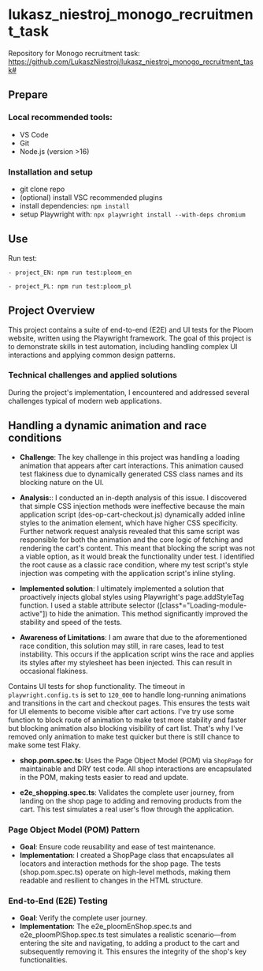 # lukasz_niestroj_monogo_recruitment_task

Repository for Monogo recruitment task: https://github.com/LukaszNiestroj/lukasz_niestroj_monogo_recruitment_task#

## Prepare

### Local recommended tools:

- VS Code
- Git
- Node.js (version >16)

### Installation and setup

- git clone repo
- (optional) install VSC recommended plugins
- install dependencies: `npm install`
- setup Playwright with: `npx playwright install --with-deps chromium`

## Use

Run test:

```
- project_EN: npm run test:ploom_en
```

```
- project_PL: npm run test:ploom_pl
```

## Project Overview

This project contains a suite of end-to-end (E2E) and UI tests for the Ploom website, written using the Playwright framework. The goal of this project is to demonstrate skills in test automation, including handling complex UI interactions and applying common design patterns.

### Technical challenges and applied solutions

During the project's implementation, I encountered and addressed several challenges typical of modern web applications.

## Handling a dynamic animation and race conditions

- **Challenge**: The key challenge in this project was handling a loading animation that appears after cart interactions. This animation caused test flakiness due to dynamically generated CSS class names and its blocking nature on the UI.

- **Analysis:**: I conducted an in-depth analysis of this issue. I discovered that simple CSS injection methods were ineffective because the main application script (des-op-cart-checkout.js) dynamically added inline styles to the animation element, which have higher CSS specificity. Further network request analysis revealed that this same script was responsible for both the animation and the core logic of fetching and rendering the cart's content. This meant that blocking the script was not a viable option, as it would break the functionality under test. I identified the root cause as a classic race condition, where my test script's style injection was competing with the application script's inline styling.

- **Implemented solution**: I ultimately implemented a solution that proactively injects global styles using Playwright's page.addStyleTag function. I used a stable attribute selector ([class*="Loading-module-active"]) to hide the animation. This method significantly improved the stability and speed of the tests.

- **Awareness of Limitations**: I am aware that due to the aforementioned race condition, this solution may still, in rare cases, lead to test instability. This occurs if the application script wins the race and applies its styles after my stylesheet has been injected. This can result in occasional flakiness.

Contains UI tests for shop functionality. The timeout in `playwright.config.ts` is set to `120_000` to handle long-running animations and transitions in the cart and checkout pages. This ensures the tests wait for UI elements to become visible after cart actions. I've try use some function to block route of animation to make test more stability and faster but blocking animation also blocking visibility of cart list. That's why I've removed only animation to make test quicker but there is still chance to make some test Flaky.

- **shop.pom.spec.ts**: Uses the Page Object Model (POM) via `ShopPage` for maintainable and DRY test code. All shop interactions are encapsulated in the POM, making tests easier to read and update.

- **e2e_shopping.spec.ts**: Validates the complete user journey, from landing on the shop page to adding and removing products from the cart. This test simulates a real user's flow through the application.

### Page Object Model (POM) Pattern

- **Goal**: Ensure code reusability and ease of test maintenance.
- **Implementation**: I created a ShopPage class that encapsulates all locators and interaction methods for the shop page. The tests (shop.pom.spec.ts) operate on high-level methods, making them readable and resilient to changes in the HTML structure.

### End-to-End (E2E) Testing

- **Goal**: Verify the complete user journey.
- **Implementation**: The e2e_ploomEnShop.spec.ts and e2e_ploomPlShop.spec.ts test simulates a realistic scenario—from entering the site and navigating, to adding a product to the cart and subsequently removing it. This ensures the integrity of the shop's key functionalities.

